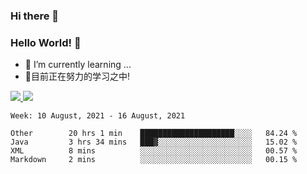 ### Hi there 👋
### Hello World! 🙌

- 🌱 I’m currently learning ...
- 📖目前正在努力的学习之中!

<a href="https://github.com/anuraghazra/github-readme-stats">
  <img src="https://github-readme-stats.vercel.app/api?username=keyboardWithDream&show_icons=true&repo=github-readme-stats" />
</a>
<a href="https://github.com/anuraghazra/convoychat">
  <img src="https://github-readme-stats.vercel.app/api/top-langs/?username=keyboardWithDream&layout=compact&repo=convoychat" />
</a>



<!--START_SECTION:waka-->
```text
Week: 10 August, 2021 - 16 August, 2021

Other        20 hrs 1 min    █████████████████████░░░░   84.24 % 
Java         3 hrs 34 mins   ███▓░░░░░░░░░░░░░░░░░░░░░   15.02 % 
XML          8 mins          ░░░░░░░░░░░░░░░░░░░░░░░░░   00.57 % 
Markdown     2 mins          ░░░░░░░░░░░░░░░░░░░░░░░░░   00.15 % 
```
<!--END_SECTION:waka-->
